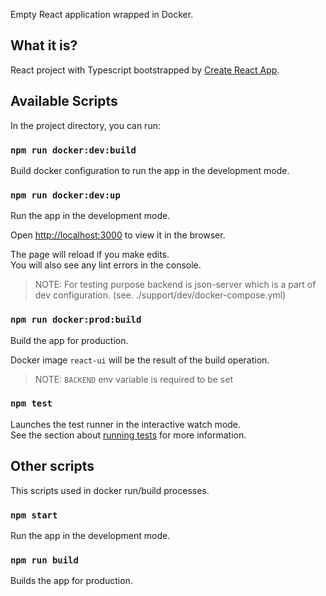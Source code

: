 Empty React application wrapped in Docker. 

## What it is?

React project with Typescript bootstrapped by [Create React App](https://github.com/facebook/create-react-app).

## Available Scripts

In the project directory, you can run:

### `npm run docker:dev:build`

Build docker configuration to run the app in the development mode. 

### `npm run docker:dev:up`

Run the app in the development mode.

Open [http://localhost:3000](http://localhost:3000) to view it in the browser.

The page will reload if you make edits.<br />
You will also see any lint errors in the console.

 > NOTE: For testing purpose backend is json-server which is a part of dev configuration. (see. ./support/dev/docker-compose.yml)

### `npm run docker:prod:build`

Build the app for production.

Docker image ``react-ui`` will be the result of the build operation.

 > NOTE: ``BACKEND`` env variable is required to be set

### `npm test`

Launches the test runner in the interactive watch mode.<br />
See the section about [running tests](https://facebook.github.io/create-react-app/docs/running-tests) for more information.

## Other scripts

This scripts used in docker run/build processes.

### `npm start`

Run the app in the development mode.

### `npm run build`

Builds the app for production.
